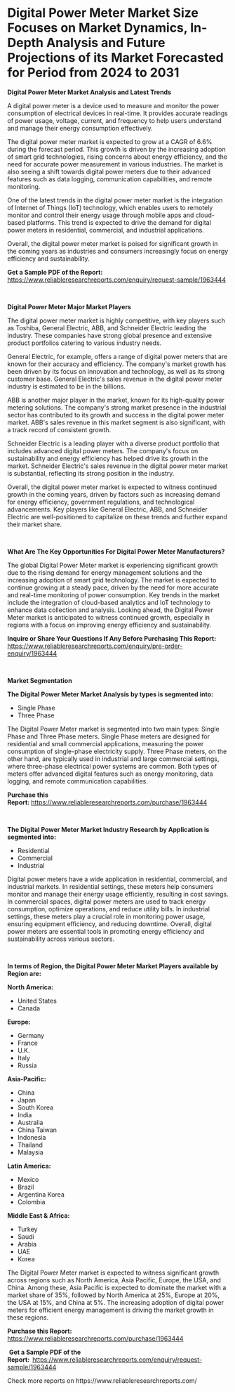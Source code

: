 <p><h1>Digital Power Meter Market Size Focuses on Market Dynamics, In-Depth Analysis and Future Projections of its Market Forecasted for Period from 2024 to 2031</h1></p><p><strong>Digital Power Meter Market Analysis and Latest Trends</strong></p>
<p><p>A digital power meter is a device used to measure and monitor the power consumption of electrical devices in real-time. It provides accurate readings of power usage, voltage, current, and frequency to help users understand and manage their energy consumption effectively.</p><p>The digital power meter market is expected to grow at a CAGR of 6.6% during the forecast period. This growth is driven by the increasing adoption of smart grid technologies, rising concerns about energy efficiency, and the need for accurate power measurement in various industries. The market is also seeing a shift towards digital power meters due to their advanced features such as data logging, communication capabilities, and remote monitoring.</p><p>One of the latest trends in the digital power meter market is the integration of Internet of Things (IoT) technology, which enables users to remotely monitor and control their energy usage through mobile apps and cloud-based platforms. This trend is expected to drive the demand for digital power meters in residential, commercial, and industrial applications.</p><p>Overall, the digital power meter market is poised for significant growth in the coming years as industries and consumers increasingly focus on energy efficiency and sustainability.</p></p>
<p><strong>Get a Sample PDF of the Report:&nbsp;</strong> <a href="https://www.reliableresearchreports.com/enquiry/request-sample/1963444">https://www.reliableresearchreports.com/enquiry/request-sample/1963444</a></p>
<p>&nbsp;</p>
<p><strong>Digital Power Meter Major Market Players</strong></p>
<p><p>The digital power meter market is highly competitive, with key players such as Toshiba, General Electric, ABB, and Schneider Electric leading the industry. These companies have strong global presence and extensive product portfolios catering to various industry needs.</p><p>General Electric, for example, offers a range of digital power meters that are known for their accuracy and efficiency. The company's market growth has been driven by its focus on innovation and technology, as well as its strong customer base. General Electric's sales revenue in the digital power meter industry is estimated to be in the billions.</p><p>ABB is another major player in the market, known for its high-quality power metering solutions. The company's strong market presence in the industrial sector has contributed to its growth and success in the digital power meter market. ABB's sales revenue in this market segment is also significant, with a track record of consistent growth.</p><p>Schneider Electric is a leading player with a diverse product portfolio that includes advanced digital power meters. The company's focus on sustainability and energy efficiency has helped drive its growth in the market. Schneider Electric's sales revenue in the digital power meter market is substantial, reflecting its strong position in the industry.</p><p>Overall, the digital power meter market is expected to witness continued growth in the coming years, driven by factors such as increasing demand for energy efficiency, government regulations, and technological advancements. Key players like General Electric, ABB, and Schneider Electric are well-positioned to capitalize on these trends and further expand their market share.</p></p>
<p>&nbsp;</p>
<p><strong>What Are The Key Opportunities For Digital Power Meter Manufacturers?</strong></p>
<p><p>The global Digital Power Meter market is experiencing significant growth due to the rising demand for energy management solutions and the increasing adoption of smart grid technology. The market is expected to continue growing at a steady pace, driven by the need for more accurate and real-time monitoring of power consumption. Key trends in the market include the integration of cloud-based analytics and IoT technology to enhance data collection and analysis. Looking ahead, the Digital Power Meter market is anticipated to witness continued growth, especially in regions with a focus on improving energy efficiency and sustainability.</p></p>
<p><strong>Inquire or Share Your Questions If Any Before Purchasing This Report:</strong> <a href="https://www.reliableresearchreports.com/enquiry/pre-order-enquiry/1963444">https://www.reliableresearchreports.com/enquiry/pre-order-enquiry/1963444</a></p>
<p>&nbsp;</p>
<p><strong>Market Segmentation</strong></p>
<p><strong>The Digital Power Meter Market Analysis by types is segmented into:</strong></p>
<p><ul><li>Single Phase</li><li>Three Phase</li></ul></p>
<p><p>The Digital Power Meter market is segmented into two main types: Single Phase and Three Phase meters. Single Phase meters are designed for residential and small commercial applications, measuring the power consumption of single-phase electricity supply. Three Phase meters, on the other hand, are typically used in industrial and large commercial settings, where three-phase electrical power systems are common. Both types of meters offer advanced digital features such as energy monitoring, data logging, and remote communication capabilities.</p></p>
<p><strong>Purchase this Report:&nbsp;</strong><a href="https://www.reliableresearchreports.com/purchase/1963444">https://www.reliableresearchreports.com/purchase/1963444</a></p>
<p>&nbsp;</p>
<p><strong>The Digital Power Meter Market Industry Research by Application is segmented into:</strong></p>
<p><ul><li>Residential</li><li>Commercial</li><li>Industrial</li></ul></p>
<p><p>Digital power meters have a wide application in residential, commercial, and industrial markets. In residential settings, these meters help consumers monitor and manage their energy usage efficiently, resulting in cost savings. In commercial spaces, digital power meters are used to track energy consumption, optimize operations, and reduce utility bills. In industrial settings, these meters play a crucial role in monitoring power usage, ensuring equipment efficiency, and reducing downtime. Overall, digital power meters are essential tools in promoting energy efficiency and sustainability across various sectors.</p></p>
<p>&nbsp;</p>
<p><strong>In terms of Region, the Digital Power Meter Market Players available by Region are:</strong></p>
<p>
    <p> <strong> North America: </strong>
        <ul>
            <li>United States</li>
            <li>Canada</li>
        </ul>
        </p> 
    <p> <strong> Europe: </strong>
        <ul>
            <li>Germany</li>
            <li>France</li>
            <li>U.K.</li>
            <li>Italy</li>
            <li>Russia</li>
        </ul>
        </p> 
    <p> <strong> Asia-Pacific: </strong>
        <ul>
            <li>China</li>
            <li>Japan</li>
            <li>South Korea</li>
            <li>India</li>
            <li>Australia</li>
            <li>China Taiwan</li>
            <li>Indonesia</li>
            <li>Thailand</li>
            <li>Malaysia</li>
        </ul>
        </p> 
    <p> <strong> Latin America: </strong>
        <ul>
            <li>Mexico</li>
            <li>Brazil</li>
            <li>Argentina Korea</li>
            <li>Colombia</li>
        </ul>
        </p> 
    <p> <strong> Middle East & Africa: </strong>
        <ul>
            <li>Turkey</li>
            <li>Saudi</li>
            <li>Arabia</li>
            <li>UAE</li>
            <li>Korea</li>
        </ul>
    </p>
    </p>
<p><p>The Digital Power Meter market is expected to witness significant growth across regions such as North America, Asia Pacific, Europe, the USA, and China. Among these, Asia Pacific is expected to dominate the market with a market share of 35%, followed by North America at 25%, Europe at 20%, the USA at 15%, and China at 5%. The increasing adoption of digital power meters for efficient energy management is driving the market growth in these regions.</p></p>
<p><strong>Purchase this Report: </strong><a href="https://www.reliableresearchreports.com/purchase/1963444">https://www.reliableresearchreports.com/purchase/1963444</a></p>
<p>&nbsp;<strong>Get a Sample PDF of the Report:&nbsp;&nbsp;</strong><a href="https://www.reliableresearchreports.com/enquiry/request-sample/1963444">https://www.reliableresearchreports.com/enquiry/request-sample/1963444</a></p>
<p><strong></strong></p>
<p>Check more reports on https://www.reliableresearchreports.com/</p>
